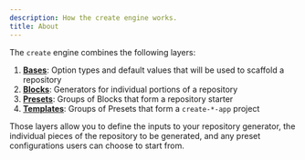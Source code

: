 ```yaml
---
description: How the create engine works.
title: About
---
```


The `create` engine combines the following layers:

1. **[Bases](./concepts/bases)**: Option types and default values that will be used to scaffold a repository
2. **[Blocks](./concepts/blocks)**: Generators for individual portions of a repository
3. **[Presets](./concepts/presets)**: Groups of Blocks that form a repository starter
4. **[Templates](./concepts/templates)**: Groups of Presets that form a `create-*-app` project

Those layers allow you to define the inputs to your repository generator, the individual pieces of the repository to be generated, and any preset configurations users can choose to start from.
